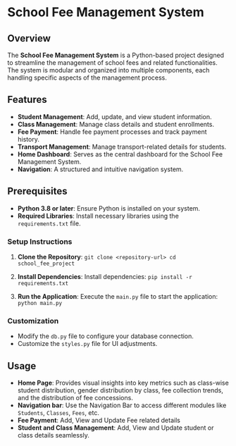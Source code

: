 # School Fee Management System

## Overview
The **School Fee Management System** is a Python-based project designed to streamline the management of school fees and related functionalities. The system is modular and organized into multiple components, each handling specific aspects of the management process.

## Features

- **Student Management**: Add, update, and view student information.
- **Class Management**: Manage class details and student enrollments.
- **Fee Payment**: Handle fee payment processes and track payment history.
- **Transport Management**: Manage transport-related details for students.
- **Home Dashboard**: Serves as the central dashboard for the School Fee Management System.
- **Navigation**: A structured and intuitive navigation system.

## Prerequisites
- **Python 3.8 or later**: Ensure Python is installed on your system.
- **Required Libraries**: Install necessary libraries using the `requirements.txt` file.

### Setup Instructions

1. **Clone the Repository**:
    `git clone <repository-url> cd school_fee_project`

2. **Install Dependencies**: Install dependencies:
    `pip install -r requirements.txt`

3. **Run the Application**: Execute the `main.py` file to start the application:
    `python main.py`

### Customization

- Modify the `db.py` file to configure your database connection.
- Customize the `styles.py` file for UI adjustments.

## Usage

- **Home Page**: Provides visual insights into key metrics such as class-wise student distribution, gender distribution by class, fee collection trends, and the distribution of fee concessions. 
- **Navigation bar**: Use the Navigation Bar to access different modules like `Students`, `Classes`, `Fees`, etc.
- **Fee Payment**: Add, View and Update Fee related details
- **Student and Class Management**: Add, View and Update student or class details seamlessly.
